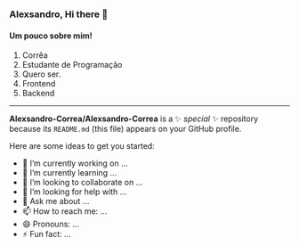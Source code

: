 ### Alexsandro, Hi there 👋

#### Um pouco sobre mim!

1. Corrêa 
1. Estudante de Programação
1. Quero ser.
  1. Frontend
  1. Backend
  
  ---

**Alexsandro-Correa/Alexsandro-Correa** is a ✨ _special_ ✨ repository because its `README.md` (this file) appears on your GitHub profile.

Here are some ideas to get you started:

- 🔭 I’m currently working on ...
- 🌱 I’m currently learning ...
- 👯 I’m looking to collaborate on ...
- 🤔 I’m looking for help with ...
- 💬 Ask me about ...
- 📫 How to reach me: ...
- 😄 Pronouns: ...
- ⚡ Fun fact: ...